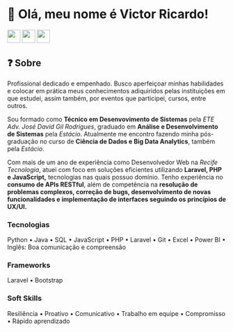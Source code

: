 # 👋 Olá, meu nome é Victor Ricardo!

<div style="display: inline_block" align="left">
    <a href="https://www.linkedin.com/in/victor-ricardo-oliveira-nunes-a631a9248?lipi=urn%3Ali%3Apage%3Ad_flagship3_profile_view_base_contact_details%3BjWSQLz57Sjub6ZL%2BbslK8Q%3D%3D" target="_blank"><img height="30" max-width="100%" src="https://img.shields.io/badge/-LinkedIn-F00101?style=for-the-badge&logo=linkedin&logoColor=white" target="_blank"></a>
    <a href="https://instagram.com/victoroliver_rick" target="_blank"><img height="30" max-width="100%" src="https://img.shields.io/badge/-Instagram-F02A00?style=for-the-badge&logo=instagram&logoColor=white" target="_blank"></a>
    <a href = "mailto:victoroliv2004@gmail.com"><img height="30" max-width="100%" src="https://img.shields.io/badge/Gmail-F05400?style=for-the-badge&logo=gmail&logoColor=white" target="_blank"></a>
</div>


## ❓ Sobre 
Profissional dedicado e empenhado. Busco aperfeiçoar minhas habilidades e colocar em prática meus conhecimentos adiquiridos pelas instituições em que estudei, assim também, por eventos que participei, cursos, entre outros.


Sou formado como **Técnico em Desenvovimento de Sistemas** pela _ETE Adv. José David Gil Rodrigues_, graduado em **Análise e Desenvolvimento de Sistemas** pela _Estácio_. Atualmente me encontro fazendo minha pós-graduação no curso de **Ciência de Dados e Big Data Analytics**, também pela _Estácio_.


Com mais de um ano de experiência como Desenvolvedor Web na _Recife Tecnologia_, atuei com foco em soluções eficientes utilizando **Laravel, PHP e JavaScript,** tecnologias nas quais possuo domínio. Tenho experiência no **consumo de APIs RESTful**, além de competência na **resolução de problemas complexos, correção de bugs, desenvolvimento de novas funcionalidades e implementação de interfaces seguindo os princípios de UX/UI.**

### Tecnologias
Python • Java • SQL • JavaScript • PHP • Laravel • Git • Excel • Power BI • Inglês: Boa comunicação e compreensão

### Frameworks
Laravel • Bootstrap

### Soft Skills
Resiliência • Proativo • Comunicativo • Trabalho em equipe • Compromisso • Rápido aprendizado
